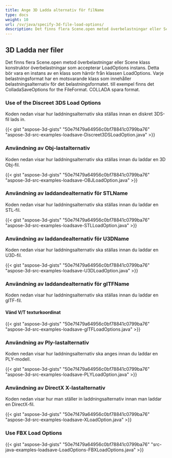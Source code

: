 ```yaml
---
title: Ange 3D Ladda alternativ för filName
type: docs
weight: 10
url: /sv/java/specify-3d-file-load-options/
description: Det finns flera Scene.open metod överbelastningar eller Scene klass konstruktor överbelastningar som accepterar LoadOptions instans.
---
```

##  **3D Ladda ner filer**
Det finns flera Scene.open metod överbelastningar eller Scene klass konstruktor överbelastningar som accepterar LoadOptions instans. Detta bör vara en instans av en klass som härrör från klassen LoadOptions. Varje belastningsformat har en motsvarande klass som innehåller belastningsalternativ för det belastningsformatet. till exempel finns det ColladaSaveOptions for the FileFormat. COLLADA spara format.
###  **Use of the Discreet 3DS Load Options**
Koden nedan visar hur laddningsalternativ ska ställas innan en diskret 3DS-fil lads in.

{{< gist "aspose-3d-gists" "50e7f479a64956c0bf78841c0799ba76" "aspose-3d-src-examples-loadsave-Discreet3DSLoadOption.java" >}}
###  **Användning av Obj-lastalternativ**
Koden nedan visar hur laddningsalternativ ska ställas innan du laddar en 3D Obj-fil.

{{< gist "aspose-3d-gists" "50e7f479a64956c0bf78841c0799ba76" "aspose-3d-src-examples-loadsave-OBJLoadOption.java" >}}
###  **Användning av laddandealternativ för STLName**
Koden nedan visar hur laddningsalternativ ska ställas innan du laddar en STL-fil.

{{< gist "aspose-3d-gists" "50e7f479a64956c0bf78841c0799ba76" "aspose-3d-src-examples-loadsave-STLLoadOption.java" >}}
###  **Användning av laddandealternativ för U3DName**
Koden nedan visar hur laddningsalternativ ska ställas innan du laddar en U3D-fil.

{{< gist "aspose-3d-gists" "50e7f479a64956c0bf78841c0799ba76" "aspose-3d-src-examples-loadsave-U3DLoadOption.java" >}}
###  **Användning av laddandealternativ för glTFName**
Koden nedan visar hur laddningsalternativ ska ställas innan du laddar en glTF-fil.
####  **Vänd V/T texturkoordinat**
{{< gist "aspose-3d-gists" "50e7f479a64956c0bf78841c0799ba76" "aspose-3d-src-examples-loadsave-glTFLoadOptions.java" >}}
###  **Användning av Ply-lastalternativ**
Koden nedan visar hur laddningsalternativ ska anges innan du laddar en PLY-modell.

{{< gist "aspose-3d-gists" "50e7f479a64956c0bf78841c0799ba76" "aspose-3d-src-examples-loadsave-PLYLoadOption.java" >}}
###  **Användning av DirectX X-lastalternativ**
Koden nedan visar hur man ställer in laddningsalternativ innan man laddar en DirectX-fil.

{{< gist "aspose-3d-gists" "50e7f479a64956c0bf78841c0799ba76" "aspose-3d-src-examples-loadsave-XLoadOption.java" >}}
###  **Use FBX Load Options**
{{< gist "aspose-3d-gists" "50e7f479a64956c0bf78841c0799ba76" "src-java-examples-loadsave-LoadOptions-FBXLoadOptions.java" >}}
